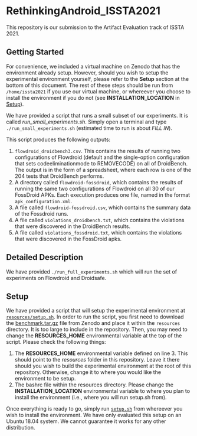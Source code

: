 # RethinkingAndroid_ISSTA2021
This repository is our submission to the Artifact Evaluation track of ISSTA 2021.

## Getting Started
For convenience, we included a virtual machine on Zenodo that has the environment already setup. However, should you wish to setup the experimental environment yourself, please refer to the **Setup** section at the bottom of this document. The rest of these steps should be run from `/home/issta2021` if you use our virtual machine, or whereever you choose to install the environment if you do not (see **INSTALLATION_LOCATION** in [Setup](#setup)).

We have provided a script that runs a small subset of our experiments. It is called *run_small_experiments.sh*. Simply open a terminal and type `./run_small_experiments.sh` (estimated time to run is about *FILL IN*).

This script produces the following outputs:

1. `flowdroid_droidbench3.csv`. This contains the results of running two configurations of Flowdroid (default and the single-option configuration that sets codeeliminationmode to REMOVECODE) on all of DroidBench. The output is in the form of a spreadsheet, where each row is one of the 204 tests that DroidBench performs.
2. A directory called `flowdroid-fossdroid`, which contains the results of running the same two configurations of Flowdroid on all 30 of our FossDroid APKs. Each execution produces one file, named in the format `apk_configuration.xml`.
3. A file called `flowdroid-fossdroid.csv`, which contains the summary data of the Fossdroid runs.
4. A file called `violations_droidbench.txt`, which contains the violations that were discovered in the DroidBench results.
5. A file called `violations_fossdroid.txt`, which contains the violations that were discovered in the FossDroid apks.

## Detailed Description
We have provided `./run_full_experiments.sh` which will run the set of experiments on Flowdroid and Droidsafe.

## Setup
We have provided a script that will setup the experimental environment at [`resources/setup.sh`](link). In order to run the script, you first need to download the [benchmark.tar.gz](linkToZenodo) file from Zenodo and place it within the `resources` directory. It is too large to include in the repository. Then, you may need to change the **RESOURCES_HOME** environmental variable at the top of the script. Please check the following things:

1. The **RESOURCES_HOME** environmental variable defined on line 3. This should point to the *resources* folder in this repository. Leave it there should you wish to build the experimental environment at the root of this repository. Otherwise, change it to where you would like the environment to be setup.
2. The bashrc file within the resources directory. Please change the **INSTALLATION_LOCATION** environmental variable to where you plan to install the environment (i.e., where you will run setup.sh from).

Once everything is ready to go, simply run [`setup.sh`](link) from whereever you wish to install the environment.
We have only evaluated this setup on an Ubuntu 18.04 system. We cannot guarantee it works for any other distribution.
